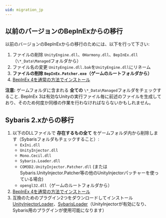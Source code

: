 ```yaml
---
uid: migration_jp
---
```


## 以前のバージョンのBepInExからの移行

以前のバージョンのBepInExからの移行のためには、以下を行って下さい:

1. ファイルの削除 `UnityEngine.dll`、`0Harmony.dll`、`BepInEx.dll`（`\*_Data\Managed`フォルダから）
2. ファイル名の変更 `UnityEngine.dll.bak`を`UnityEngine.dll`にリネーム
3. **ファイルの削除 `BepInEx.Patcher.exe`（ゲームのルートフォルダから）**
4. [BepInEx 4を通常の方法でインストール](<xref:installation_jp>)

**注意:** ゲームフォルダに含まれる **全ての** `\*_Data\Managed`フォルダをチェックすること. BepInEx 3は有効なUnityの実行ファイル毎に前述のファイルを生成しており、そのため何度か同様の作業を行わなければならないかもしれません。

## Sybaris 2.xからの移行

1. 以下のDLLファイルで **存在するもの全て** をゲームフォルダ内から削除します（Sybarisフォルダもチェックすること）:
    * `ExIni.dll`
    * `UnityInjector.dll`
    * `Mono.Cecil.dll`
    * `Sybaris.Loader.dll`
    * `COM3D2.UnityInjector.Patcher.dll` (またはSybaris.UnityInjector.Patcher等の他のUnityInjectorパッチャーを使っている場合)
    * `opengl32.dll`（ゲームのルートフォルダから）
2. [BepInEx 4を通常の方法でインストール](<xref:installation_jp>)
3. 互換のためのプラグイン2つをダウンロードしてインストール [UnityInjectorLoader](https://github.com/BepInEx/BepInEx.UnityInjectorLoader/releases)、[SybarisLoader](https://github.com/BepInEx/BepInEx.SybarisLoader.Patcher/releases)（UnityInjectorが有効になり、Sybaris用のプラグインが使用可能になります）

